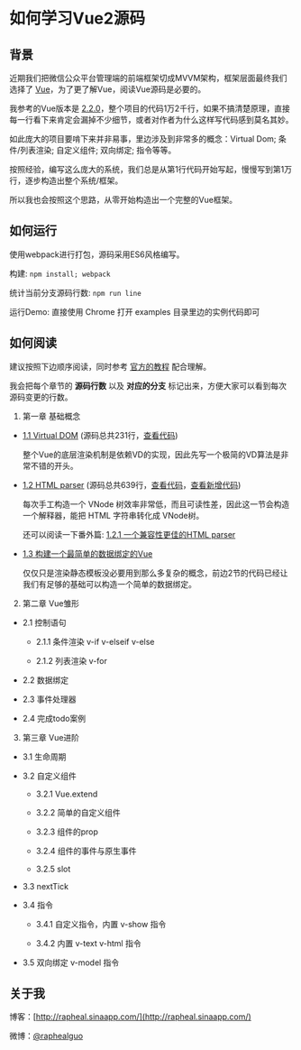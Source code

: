 # 如何学习Vue2源码

## 背景

近期我们把微信公众平台管理端的前端框架切成MVVM架构，框架层面最终我们选择了 [Vue](https://github.com/vuejs/vue)，为了更了解Vue，阅读Vue源码是必要的。

我参考的Vue版本是 [2.2.0](https://github.com/vuejs/vue/tree/v2.2.0)，整个项目的代码1万2千行，如果不搞清楚原理，直接每一行看下来肯定会漏掉不少细节，或者对作者为什么这样写代码感到莫名其妙。

如此庞大的项目要啃下来并非易事，里边涉及到非常多的概念：Virtual Dom; 条件/列表渲染; 自定义组件; 双向绑定; 指令等等。

按照经验，编写这么庞大的系统，我们总是从第1行代码开始写起，慢慢写到第1万行，逐步构造出整个系统/框架。

所以我也会按照这个思路，从零开始构造出一个完整的Vue框架。

## 如何运行

使用webpack进行打包，源码采用ES6风格编写。

构建:  `npm install; webpack`

统计当前分支源码行数: `npm run line`

运行Demo: 直接使用 Chrome 打开 examples 目录里边的实例代码即可

## 如何阅读

建议按照下边顺序阅读，同时参考 [官方的教程](https://cn.vuejs.org/v2/guide/index.html) 配合理解。

我会把每个章节的 **源码行数** 以及 **对应的分支** 标记出来，方便大家可以看到每次源码变更的行数。

1. 第一章 基础概念

  * [1.1 Virtual DOM](./1.1.md) (源码总共231行，[查看代码](https://github.com/raphealguo/how-to-learn-vue2/tree/1.1))

    整个Vue的底层渲染机制是依赖VD的实现，因此先写一个极简的VD算法是非常不错的开头。

  * [1.2 HTML parser](./1.2.md) (源码总共639行，[查看代码](https://github.com/raphealguo/how-to-learn-vue2/tree/1.2)，[查看新增代码](https://github.com/raphealguo/how-to-learn-vue2/compare/1.1...1.2))

    每次手工构造一个 VNode 树效率非常低，而且可读性差，因此这一节会构造一个解释器，能把 HTML 字符串转化成 VNode树。

    还可以阅读一下番外篇: [1.2.1 一个兼容性更佳的HTML parser](./1.2.1.md)

  * [1.3 构建一个最简单的数据绑定的Vue](./1.3.md)

    仅仅只是渲染静态模板没必要用到那么多复杂的概念，前边2节的代码已经让我们有足够的基础可以构造一个简单的数据绑定。

2. 第二章 Vue雏形

  * 2.1 控制语句

    * 2.1.1 条件渲染 v-if v-elseif v-else

    * 2.1.2 列表渲染 v-for

  * 2.2 数据绑定

  * 2.3 事件处理器

  * 2.4 完成todo案例

3. 第三章 Vue进阶

  * 3.1 生命周期

  * 3.2 自定义组件

    * 3.2.1 Vue.extend

    * 3.2.2 简单的自定义组件

    * 3.2.3 组件的prop

    * 3.2.4 组件的事件与原生事件

    * 3.2.5 slot

  * 3.3 nextTick

  * 3.4 指令

    * 3.4.1 自定义指令，内置 v-show 指令

    * 3.4.2 内置 v-text v-html 指令

  * 3.5 双向绑定 v-model 指令


## 关于我

博客：[http://rapheal.sinaapp.com/](http://rapheal.sinaapp.com/)

微博：[@raphealguo](http://weibo.com/p/1005051628949221)